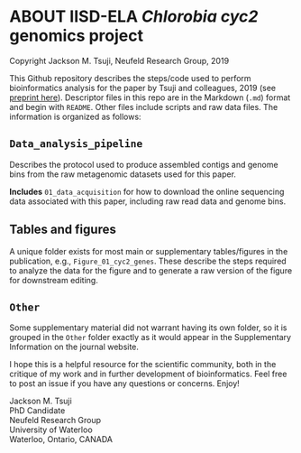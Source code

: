 # ABOUT IISD-ELA _Chlorobia_ _cyc2_ genomics project
Copyright Jackson M. Tsuji, Neufeld Research Group, 2019

This Github repository describes the steps/code used to perform bioinformatics analysis for the paper by Tsuji and colleagues, 2019 (see [preprint here](_____)). Descriptor files in this repo are in the Markdown (`.md`) format and begin with `README`. Other files include scripts and raw data files. The information is organized as follows:

## `Data_analysis_pipeline`
Describes the protocol used to produce assembled contigs and genome bins from the raw metagenomic datasets used for this paper.

**Includes** `01_data_acquisition` for how to download the online sequencing data associated with this paper, including raw read data and genome bins.

## Tables and figures
A unique folder exists for most main or supplementary tables/figures in the publication, e.g., `Figure_01_cyc2_genes`. These describe the steps required to analyze the data for the figure and to generate a raw version of the figure for downstream editing.

## `Other`
Some supplementary material did not warrant having its own folder, so it is grouped in the `Other` folder exactly as it would appear in the Supplementary Information on the journal website.

I hope this is a helpful resource for the scientific community, both in the critique of my work and in further development of bioinformatics. Feel free to post an issue if you have any questions or concerns. Enjoy!  

Jackson M. Tsuji  
PhD Candidate  
Neufeld Research Group  
University of Waterloo  
Waterloo, Ontario, CANADA
